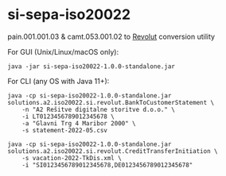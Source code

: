 # si-sepa-iso20022

pain.001.001.03 &amp; camt.053.001.02 to [Revolut](https://business.revolut.com/)  conversion utility

For GUI (Unix/Linux/macOS only):

```
java -jar si-sepa-iso20022-1.0.0-standalone.jar
```

For CLI (any OS with Java 11+):

```
java -cp si-sepa-iso20022-1.0.0-standalone.jar solutions.a2.iso20022.si.revolut.BankToCustomerStatement \
    -n "A2 Rešitve digitalne storitve d.o.o." \
    -i LT0123456789012345678 \
    -a "Glavni Trg 4 Maribor 2000" \
    -s statement-2022-05.csv

java -cp si-sepa-iso20022-1.0.0-standalone.jar solutions.a2.iso20022.si.revolut.CreditTransferInitiation \
    -s vacation-2022-TkDis.xml \
    -i "SI0123456789012345678,DE0123456789012345678"

```
